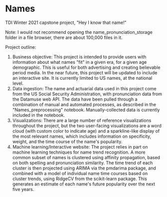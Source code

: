 # Names
 TDI Winter 2021 capstone project, "Hey I know that name!"

Note: I would not recommend opening the name_pronunciation_storage folder in a file browser, there are about 100,000 files in it. 

Project outline:
1. Business objective:
This project is intended to provide users with information about what names "fit" in a given era, for a given age demographic. This is useful for both advertising and creating believable period media. In the near future, this project will be updated to include an interactive site. It is currently limited to US names, at the national level. 
2. Data ingestion:
The name and actuarial data used in this project come from the US Social Security Administration, with pronunciation data from the Datamuse web API. The data have been pulled through a combination of manual and automated processes, as described in the "Names_preprocessing" notebook. Manually-collected data is currently included in the notebook.
3. Visualizations:
There are a large number of reference visualizations throughout the project, but the two user-facing visualizations are a word cloud (with custom color to indicate age) and a sparkline-like display of the most relevant names, which includes information on specificity, weight, and the time course of the name's popularity. 
4. Machine learning/Interactive website:
The project relies in part on machine learning techniques for name trend recognition. A more common subset of names is clustered using affinity propagation, based on both spelling and pronunciation similarity. The time trend of each cluster is then projected using ARIMA via the pmdarima package, and combined with a model of individual name time courses based on cluster trends, using RidgeCV from the scikit-learn package. This generates an estimate of each name's future popularity over the next five years.